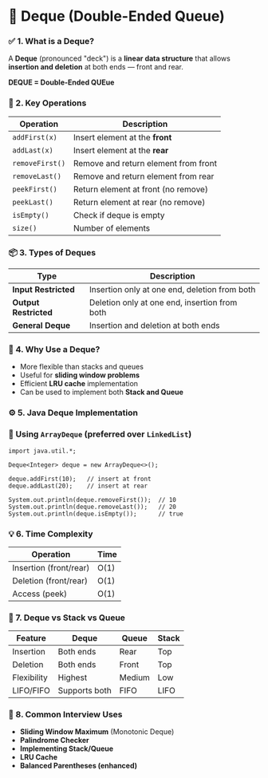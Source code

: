 # 📘 Deque (Double-Ended Queue) 

### ✅ 1. What is a Deque?
A **Deque** (pronounced "deck") is a **linear data structure** that allows **insertion and deletion** at 
both ends — front and rear.

**DEQUE = Double-Ended QUEue**

### 🔁 2. Key Operations
| Operation       | Description                          |
|-----------------|--------------------------------------|
| `addFirst(x)`   | Insert element at the **front**      |
| `addLast(x)`    | Insert element at the **rear**       |
| `removeFirst()` | Remove and return element from front |
| `removeLast()`  | Remove and return element from rear  |
| `peekFirst()`   | Return element at front (no remove)  |
| `peekLast()`    | Return element at rear (no remove)   |
| `isEmpty()`     | Check if deque is empty              |
| `size()`        | Number of elements                   |

### 📦 3. Types of Deques
| Type                  | Description                                   |
|-----------------------|-----------------------------------------------|
| **Input Restricted**  | Insertion only at one end, deletion from both |
| **Output Restricted** | Deletion only at one end, insertion from both |
| **General Deque**     | Insertion and deletion at both ends           |

### 🧠 4. Why Use a Deque?
- More flexible than stacks and queues
- Useful for **sliding window problems**
- Efficient **LRU cache** implementation
- Can be used to implement both **Stack and Queue**

### ⚙️ 5. Java Deque Implementation
### 🔹 Using ```ArrayDeque``` (preferred over ```LinkedList```)
```
import java.util.*;

Deque<Integer> deque = new ArrayDeque<>();

deque.addFirst(10);   // insert at front
deque.addLast(20);    // insert at rear

System.out.println(deque.removeFirst());  // 10
System.out.println(deque.removeLast());   // 20
System.out.println(deque.isEmpty());      // true
```

### 💡 6. Time Complexity
| Operation              | Time |
|------------------------|------|
| Insertion (front/rear) | O(1) |
| Deletion (front/rear)  | O(1) |
| Access (peek)          | O(1) |

### 🔄 7. Deque vs Stack vs Queue
| Feature     | Deque         | Queue  | Stack |
|-------------|---------------|--------|-------|
| Insertion   | Both ends     | Rear   | Top   |
| Deletion    | Both ends     | Front  | Top   |
| Flexibility | Highest       | Medium | Low   |
| LIFO/FIFO   | Supports both | FIFO   | LIFO  |

### 🧪 8. Common Interview Uses
- **Sliding Window Maximum** (Monotonic Deque)
- **Palindrome Checker**
- **Implementing Stack/Queue**
- **LRU Cache**
- **Balanced Parentheses (enhanced)**